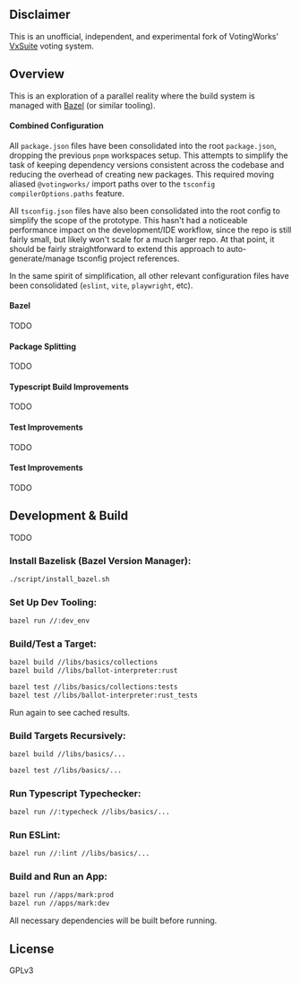 ## Disclaimer

This is an unofficial, independent, and experimental fork of VotingWorks'
[VxSuite](https://github.com/votingworks/vxsuite) voting system.

## Overview

This is an exploration of a parallel reality where the build system is managed
with [Bazel](https://bazel.build/) (or similar tooling).

#### Combined Configuration

All `package.json` files have been consolidated into the root `package.json`,
dropping the previous `pnpm` workspaces setup. This attempts to simplify the
task of keeping dependency versions consistent across the codebase and reducing
the overhead of creating new packages. This required moving aliased
`@votingworks/` import paths over to the `tsconfig` `compilerOptions.paths`
feature.

All `tsconfig.json` files have also been consolidated into the root config to
simplify the scope of the prototype. This hasn't had a noticeable performance
impact on the development/IDE workflow, since the repo is still fairly small,
but likely won't scale for a much larger repo. At that point, it should be
fairly straightforward to extend this approach to auto-generate/manage tsconfig
project references.

In the same spirit of simplification, all other relevant configuration files
have been consolidated (`eslint`, `vite`, `playwright`, etc).

#### Bazel

TODO

#### Package Splitting

TODO

#### Typescript Build Improvements

TODO

#### Test Improvements

TODO

#### Test Improvements

TODO

## Development & Build

TODO

### Install Bazelisk (Bazel Version Manager):

```sh
./script/install_bazel.sh
```

### Set Up Dev Tooling:

```sh
bazel run //:dev_env
```

### Build/Test a Target:

```sh
bazel build //libs/basics/collections
bazel build //libs/ballot-interpreter:rust
```

```sh
bazel test //libs/basics/collections:tests
bazel test //libs/ballot-interpreter:rust_tests
```

Run again to see cached results.

### Build Targets Recursively:

```sh
bazel build //libs/basics/...
```

```sh
bazel test //libs/basics/...
```

### Run Typescript Typechecker:

```sh
bazel run //:typecheck //libs/basics/...
```

### Run ESLint:

```sh
bazel run //:lint //libs/basics/...
```

### Build and Run an App:

```sh
bazel run //apps/mark:prod
bazel run //apps/mark:dev
```

All necessary dependencies will be built before running.

## License

GPLv3

